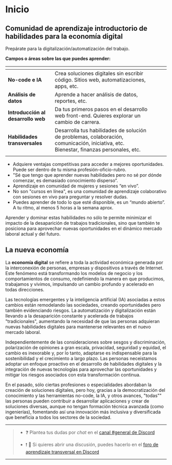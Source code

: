 # Inicio

## Comunidad de aprendizaje introductorio de habilidades para la economía digital

Prepárate para la digitalización/automatización del trabajo.

**Campos o áreas sobre las que puedes aprender:**

<table data-view="cards"><thead><tr><th></th><th></th><th></th><th data-hidden data-card-target data-type="content-ref"></th><th data-hidden data-card-cover data-type="files"></th></tr></thead><tbody><tr><td><strong>No-code e IA</strong></td><td>Crea soluciones digitales sin escribir código. Sitios web, automatizaciones, apps, etc.</td><td></td><td></td><td></td></tr><tr><td><strong>Análisis de datos</strong></td><td>Aprende a hacer análisis de datos, reportes, etc.</td><td></td><td></td><td></td></tr><tr><td><strong>Introducción al desarrollo web</strong></td><td>Da tus primeros pasos en el desarrollo web front-end. Quieres explorar un cambio de carrera.</td><td></td><td></td><td></td></tr><tr><td><strong>Habilidades transversales</strong></td><td>Desarrolla tus habilidades de solución de problemas, colaboración, comunicación, iniciativa, etc. Bienestar, finanzas personales, etc.</td><td></td><td></td><td></td></tr><tr><td></td><td></td><td></td><td></td><td></td></tr></tbody></table>

* Adquiere ventajas competitivas para acceder a mejores oportunidades. Puede ser dentro de tu misma profesión-oficio-rubro.
* "Sé que tengo que aprender nuevas habilidades pero no sé por dónde comenzar, es demasiado conocimiento disperso”.
* Aprendizaje en comunidad de mujeres y sesiones “en vivo”.&#x20;
* No son "cursos en línea", es una comunidad de aprendizaje colaborativo con sesiones en vivo para preguntar y resolver dudas.
* Puedes aprender de todo lo que esté disponible, es un “mundo abierto”. A tu ritmo, al menos 5 horas a la semana aprox.

Aprender y dominar estas habilidades no sólo te permite minimizar el impacto de la desaparición de trabajos tradicionales, sino que también te posiciona para aprovechar nuevas oportunidades en el dinámico mercado laboral actual y del futuro.

## La nueva economía

La **economía digital** se refiere a toda la actividad económica generada por la interconexión de personas, empresas y dispositivos a través de Internet. Este fenómeno está transformando los modelos de negocio y los comportamientos de consumo, redefiniendo la manera en que producimos, trabajamos y vivimos, impulsando un cambio profundo y acelerado en todas direcciones.

Las tecnologías emergentes y la inteligencia artificial (IA) asociadas a estos cambios están remodelando las sociedades, creando oportunidades pero también evidenciando riesgos. La automatización y digitalización están llevando a la desaparición constante y acelerada de trabajos "tradicionales", aumentando la necesidad de que las personas adquieran nuevas habilidades digitales para mantenerse relevantes en el nuevo mercado laboral.

Independientemente de las consideraciones sobre sesgos y discriminación, polarización de opiniones a gran escala, privacidad, seguridad y equidad, el cambio es inexorable y, por lo tanto, adaptarse es indispensable para la sostenibilidad y el crecimiento a largo plazo. Las personas neceistamos adoptar un enfoque proactivo en el desarrollo de habilidades digitales y la integración de nuevas tecnologías para aprovechar las oportunidades y mitigar los riesgos asociados con esta transformación continua.

En el pasado, sólo ciertas profesiones o especialidades abordaban la creación de soluciones digitales, pero hoy, gracias a la democratización del conocimiento y las herramientas no-code, la IA, y otros avances, "todas"" las personas pueden contribuir a desarrollar aplicaciones y crear de soluciones diversas, aunque no tengan formación técnica avanzada (como ingenierías), fomentando así una innovación más inclusiva y diversificada que beneficia a todos los sectores de la sociedad.

---

> - :question: Plantea tus dudas por *chat* en el [canal #general de Discord](https://discord.com/channels/1209273049304666113/1209273050076291097)
> 
> - :exclamation: 💬 Si quieres abrir una discusión, puedes hacerlo en el [foro de aprendizaje transversal en Discord](https://discord.com/channels/1209273049304666113/1217834825260601407)

---
